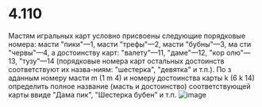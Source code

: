 # 4.110
Мастям игральных карт условно присвоены следующие порядковые номера: масти "пики"—1, масти "трефы"—2, масти "бубны"—3, ма сти "червы"—4, а достоинству карт: "валету"—11, "даме"—12, "кор  олю"—13, "тузу"—14 (порядковые номера карт остальных достоинств соответствуют их назва-ниям: "шестерка", "девятка" и т.п.). По з   аданным номеру масти m (1 m  4) и  номеру  достоинства  карты k  (6 k 14)  определить  полное  название (масть и достоинство) соответствующей карты ввиде "Дама пик", "Шестерка бубен" и т.п.
![image](https://user-images.githubusercontent.com/113889243/197588735-ed300c78-7ab0-49f5-b6de-94d2194f090a.png)
